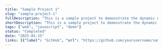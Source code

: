 ```yaml
---
title: "Sample Project 1"
slug: "sample-project-1"
fullDescription: "This is a sample project to demonstrate the dynamic website functionality. You can add more details here."
shortDescription: "This is a sample project to demonstrate the dynamic website functionality."
tags: ["web", "javascript", "demo"]
status: "Completed"
date: "2025-01-15"
links: [{"label": "GitHub", "url": "https://github.com/yourusername/sample-project-1"}, {"label": "Demo", "url": "https://demo.example.com"}]
---
```

